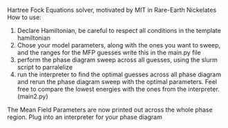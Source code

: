 Hartree Fock Equations solver, motivated by MIT in Rare-Earth Nickelates
How to use:

1) Declare Hamiltonian, be careful to respect all conditions in the template hamiltonian
2) Chose your model parameters, along with the ones you want to sweep, and the ranges for the MFP guesses write this in the main.py file
3) perform the phase diagram sweep across all guesses, using the slurm script to parralelize
4) run the interpreter to find the optimal guesses across all phase diagram and rerun the phase diagram sweep with the optimal parameters. Feel free to compare the lowest energies with the ones from the interpreter. (main2.py)

The Mean Field Parameters are now printed out across the whole phase region. Plug into an interpreter for your phase diagram
